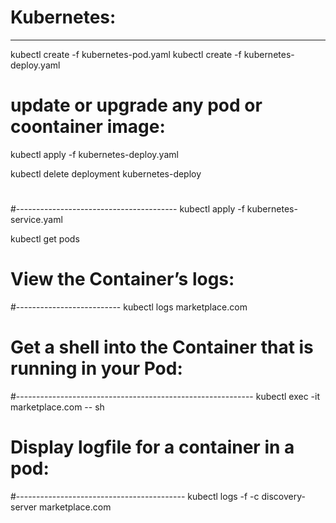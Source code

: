 # Kubernetes:
-----------

kubectl create -f kubernetes-pod.yaml
kubectl create -f kubernetes-deploy.yaml

update or upgrade any pod or coontainer image:
===================================================
kubectl apply -f kubernetes-deploy.yaml

kubectl delete deployment kubernetes-deploy


#
#----------------------------------------
kubectl apply -f kubernetes-service.yaml


kubectl get pods

# View the Container’s logs:
#--------------------------
  kubectl logs marketplace.com


# Get a shell into the Container that is running in your Pod:
#-----------------------------------------------------------
  kubectl exec -it marketplace.com -- sh


# Display logfile for a container in a pod:
#------------------------------------------
kubectl logs -f -c discovery-server marketplace.com
